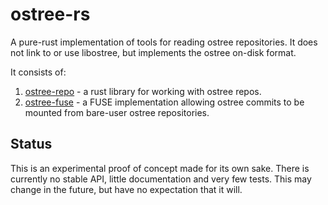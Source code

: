 ostree-rs
=========

A pure-rust implementation of tools for reading ostree repositories.  It does
not link to or use libostree, but implements the ostree on-disk format.

It consists of:

1. [ostree-repo](ostree-repo/README.md) - a rust library for working with ostree
   repos.
2. [ostree-fuse](ostree-fuse/README.md) - a FUSE implementation allowing ostree
   commits to be mounted from bare-user ostree repositories.

Status
------

This is an experimental proof of concept made for its own sake.  There is
currently no stable API, little documentation and very few tests.  This may
change in the future, but have no expectation that it will.

